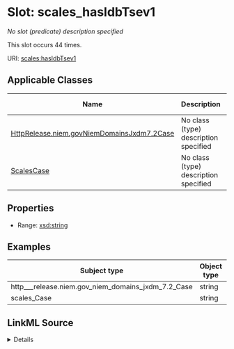 

# Slot: scales_hasIdbTsev1


_No slot (predicate) description specified_






This slot occurs 44 times.


URI: [scales:hasIdbTsev1](http://schemas.scales-okn.org/rdf/scales#hasIdbTsev1)



<!-- no inheritance hierarchy -->





## Applicable Classes

| Name | Description | Modifies Slot |
| --- | --- | --- |
| [HttpRelease.niem.govNiemDomainsJxdm7.2Case](../classes/HttpRelease.niem.govNiemDomainsJxdm7.2Case.md) | No class (type) description specified |  yes  |
| [ScalesCase](../classes/ScalesCase.md) | No class (type) description specified |  yes  |







## Properties

* Range: [xsd:string](http://www.w3.org/2001/XMLSchema#string)






## Examples

| Subject type | Object type | Example subject | Example object | Occurrences |
| --- | --- | --- | --- | --- |
| http___release.niem.gov_niem_domains_jxdm_7.2_Case | string | scales:/CaseCriminal | -8 | 44 |
| scales_Case | string | scales:/CaseCriminal | -8 | 44 |




## LinkML Source

<details>

```yaml
name: scales_hasIdbTsev1
annotations:
  count:
    tag: count
    value: 44
description: No slot (predicate) description specified
examples:
- object:
    example_object: '-8'
    example_object_type: string
    example_predicate: scales:hasIdbTsev1
    example_subject: scales:/CaseCriminal
    example_subject_type: http___release.niem.gov_niem_domains_jxdm_7.2_Case
- object:
    example_object: '-8'
    example_object_type: string
    example_predicate: scales:hasIdbTsev1
    example_subject: scales:/CaseCriminal
    example_subject_type: scales_Case
from_schema: scales-kg
rank: 1000
slot_uri: scales:hasIdbTsev1
alias: scales_hasIdbTsev1
domain_of:
- http___release.niem.gov_niem_domains_jxdm_7.2_Case
- scales_Case
range: string

```
</details>